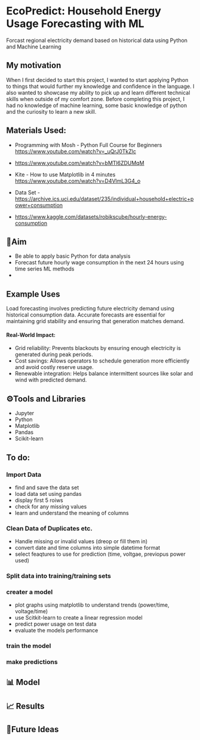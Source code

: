 # EcoPredict: Household Energy Usage Forecasting with ML
Forcast regional electricity demand based on historical data using Python and Machine Learning 

## My motivation
When I first decided to start this project, I wanted to start applying Python to things that would further my knowledge and confidence in the language. I also wanted to showcase my ability to pick up and learn different technical skills when outside of my comfort zone. Before completing this project, I had no knowledge of machine learning, some basic knowledge of python and  the curiosity to learn a new skill. 

## Materials Used: 
- Programming with Mosh - Python Full Course for Beginners https://www.youtube.com/watch?v=_uQrJ0TkZlc
- https://www.youtube.com/watch?v=bMTl6ZDUMqM
- Kite - How to use Matplotlib in 4 minutes https://www.youtube.com/watch?v=D4VlmL3G4_o
- Data Set - https://archive.ics.uci.edu/dataset/235/individual+household+electric+power+consumption

- https://www.kaggle.com/datasets/robikscube/hourly-energy-consumption

## 🎯Aim
- Be able to apply basic Python for data analysis 
- Forecast future hourly wage consumption in the next 24 hours using time series ML methods
- 

## Example Uses

Load forecasting involves predicting future electricity demand using historical consumption data. Accurate forecasts are essential for maintaining grid stability and ensuring that generation matches demand.
#### Real-World Impact:
- Grid reliability: Prevents blackouts by ensuring enough electricity is generated during peak periods.
- Cost savings: Allows operators to schedule generation more efficiently and avoid costly reserve usage.
- Renewable integration: Helps balance intermittent sources like solar and wind with predicted demand.

## ⚙️Tools and Libraries 
- Jupyter 
- Python
- Matplotlib
- Pandas 
- Scikit-learn

## To do: 
### Import Data 
- find and save the data set
- load data set using pandas 
- display first 5 roiws 
- check for any missing values 
- learn and understand the meaning of columns 

### Clean Data of Duplicates etc. 
- Handle missing or invalid values (dreop or fill them in)
- convert date and time columns into simple datetime format
- select feaqtures to use for prediction (time, voltgae, previopus power used)
 
### Split data into training/training sets

### creater a model 
- plot graphs using matplotlib to understand trends (power/time, voltage/time)
- use Scitkit-learn to create a linear regression model
- predict power usage on test data 
- evaluate the models performance 

### train the model 
### make predictions 

## 📊 Model 

## 📈 Results 

## 🧠Future Ideas 
